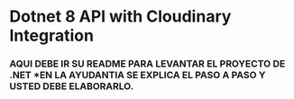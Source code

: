 # Dotnet 8 API with Cloudinary Integration

### AQUI DEBE IR SU README PARA LEVANTAR EL PROYECTO DE .NET *EN LA AYUDANTIA SE EXPLICA EL PASO A PASO Y USTED DEBE ELABORARLO.
